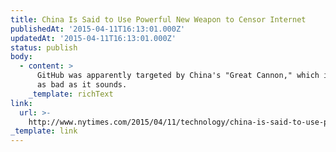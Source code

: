 ```yaml
---
title: China Is Said to Use Powerful New Weapon to Censor Internet
publishedAt: '2015-04-11T16:13:01.000Z'
updatedAt: '2015-04-11T16:13:01.000Z'
status: publish
body:
  - content: >
      GitHub was apparently targeted by China's "Great Cannon," which is about
      as bad as it sounds.
    _template: richText
link:
  url: >-
    http://www.nytimes.com/2015/04/11/technology/china-is-said-to-use-powerful-new-weapon-to-censor-internet.html
_template: link
---
```


